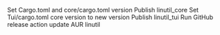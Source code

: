 Set Cargo.toml and core/cargo.toml version
Publish linutil_core
Set Tui/cargo.toml core version to new version
Publish linutil_tui
Run GitHub release action
update AUR linutil
